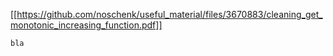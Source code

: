 
[[https://github.com/noschenk/useful_material/files/3670883/cleaning_get_monotonic_increasing_function.pdf]]

```
bla
```
